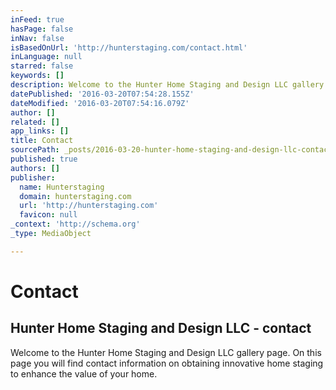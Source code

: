 ```yaml
---
inFeed: true
hasPage: false
inNav: false
isBasedOnUrl: 'http://hunterstaging.com/contact.html'
inLanguage: null
starred: false
keywords: []
description: Welcome to the Hunter Home Staging and Design LLC gallery page. On this page you will find contact information on obtaining innovative home staging to enhance the value of your home.
datePublished: '2016-03-20T07:54:28.155Z'
dateModified: '2016-03-20T07:54:16.079Z'
author: []
related: []
app_links: []
title: Contact
sourcePath: _posts/2016-03-20-hunter-home-staging-and-design-llc-contact.md
published: true
authors: []
publisher:
  name: Hunterstaging
  domain: hunterstaging.com
  url: 'http://hunterstaging.com'
  favicon: null
_context: 'http://schema.org'
_type: MediaObject

---
```

# Contact

<article style=""><h1>Hunter Home Staging and Design LLC - contact</h1><p>Welcome to the Hunter Home Staging and Design LLC gallery page. On this page you will find contact information on obtaining innovative home staging to enhance the value of your home.</p></article>